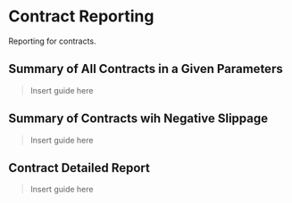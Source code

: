 # Contract Reporting

Reporting for contracts.

## Summary of All Contracts in a Given Parameters

> Insert guide here

## Summary of Contracts wih Negative Slippage

> Insert guide here

## Contract Detailed Report

> Insert guide here